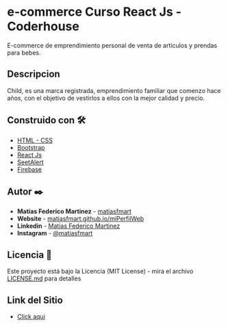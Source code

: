 
# e-commerce Curso React Js - Coderhouse

E-commerce de emprendimiento personal de venta de articulos y prendas para bebes.

## Descripcion

Child, es una marca registrada, emprendimiento familiar que comenzo hace años, con el objetivo de vestirlos a ellos con la mejor calidad y precio.

## Construido con 🛠️

* [HTML - CSS](https://developer.mozilla.org/es/docs/Web/CSS)
* [Bootstrap](https://getbootstrap.com/)
* [React Js](https://es.reactjs.org/)
* [SeetAlert](https://sweetalert.js.org/)
* [Firebase](https://firebase.google.com/)

## Autor ✒️

* **Matias Federico Martinez** - [matiasfmart](https://github.com/matiasfmart) 
* **Website** - [matiasfmart.github.io/miPerfilWeb](https://matiasfmart.github.io/miPerfilWeb) 
* **Linkedin** - [Matias Federico Martinez](https://www.linkedin.com/in/matiasfmart) 
* **Instagram** - [@matiasfmart](https://www.instagram.com/matiasfmart) 


## Licencia 📄

Este proyecto está bajo la Licencia (MIT License) - mira el archivo [LICENSE.md](LICENSE.md) para detalles

## Link del Sitio

* [Click aqui](https://condescending-lalande-daa474.netlify.app/)
